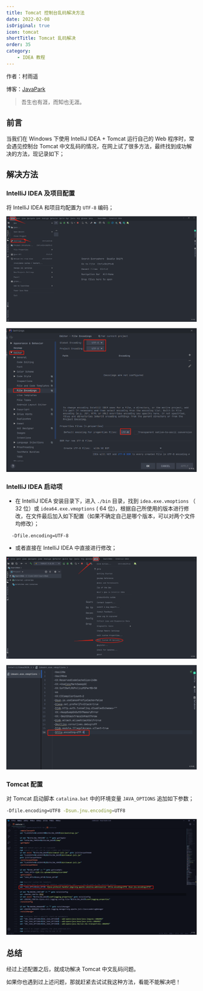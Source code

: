 ```yaml
---
title: Tomcat 控制台乱码解决方法
date: 2022-02-08
isOriginal: true
icon: tomcat
shortTitle: Tomcat 乱码解决
order: 35
category:
    - IDEA 教程
---
```


作者：村雨遥

博客：[JavaPark](https://cunyu1943.github.io/JavaPark)

> 吾生也有涯，而知也无涯。

## 前言

当我们在 Windows 下使用 IntelliJ IDEA + Tomcat 运行自己的 Web 程序时，常会遇见控制台 Tomcat 中文乱码的情况，在网上试了很多方法，最终找到成功解决的方法，现记录如下；

## 解决方法

### IntelliJ IDEA 及项目配置

将 IntelliJ IDEA 和项目均配置为 `UTF-8` 编码；

![](../../../.vuepress/public/img/idea/20220208-tomcat-console-error-code/idea-encode-setting.png)

![](../../../.vuepress/public/img/idea/20220208-tomcat-console-error-code/utf8.png)

### IntelliJ IDEA 启动项

- 在 IntelliJ IDEA 安装目录下，进入 `./bin` 目录，找到 `idea.exe.vmoptions` （ 32 位）或 `idea64.exe.vmoptions` ( 64 位)，根据自己所使用的版本进行修改，在文件最后加入如下配置（如果不确定自己是哪个版本，可以对两个文件均修改）；

```plain
  -Dfile.encoding=UTF-8
```

- 或者直接在 IntelliJ IDEA 中直接进行修改；

![](../../../.vuepress/public/img/idea/20220208-tomcat-console-error-code/vm-option.png)

![](../../../.vuepress/public/img/idea/20220208-tomcat-console-error-code/dfile-encode.png)

### Tomcat 配置

对 Tomcat 启动脚本 `catalina.bat` 中的环境变量 `JAVA_OPTIONS` 追加如下参数；

```bash
-Dfile.encoding=UTF8 -Dsun.jnu.encoding=UTF8
```

![](../../../.vuepress/public/img/idea/20220208-tomcat-console-error-code/java-opt.png)

## 总结

经过上述配置之后，就成功解决 Tomcat 中文乱码问题。

如果你也遇到过上述问题，那就赶紧去试试我这种方法，看能不能解决吧！
